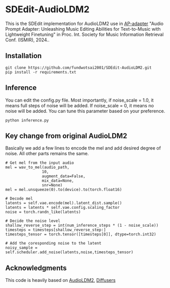 # SDEdit-AudioLDM2
This is the SDEdit implementation for AudioLDM2 use in [AP-adapter](https://github.com/fundwotsai2001/AP-adapter/tree/master) "Audio Prompt Adapter: Unleashing Music Editing Abilities for Text-to-Music with Lightweight Finetuning" in Proc. Int. Society for Music Information Retrieval Conf. (ISMIR), 2024.. 
## Installation
```
git clone https://github.com/fundwotsai2001/SDEdit-AudioLDM2.git
pip install -r requirements.txt
```
## Inference
You can edit the config.py file. Most importantly, if noise_scale = 1.0, it means full steps of noise will be added. If noise_scale = 0, it means no noise will be added. You can tune this parameter based on your preference.
```
python inference.py
```
## Key change from original AudioLDM2
Basically we add a few lines to encode the mel and add desired degree of noise. All other parts remains the same.
```
# Get mel from the input audio
mel = wav_to_mel(audio_path,
                10,
                augment_data=False,
                mix_data=None,
                snr=None)
mel = mel.unsqueeze(0).to(device).to(torch.float16)

# Decode mel
latents = self.vae.encode(mel).latent_dist.sample()
latents = latents * self.vae.config.scaling_factor
noise = torch.randn_like(latents)

# Decide the noise level
shallow_reverse_step = int(num_inference_steps * (1 - noise_scale))
timesteps = timesteps[shallow_reverse_step:]
timesteps_tensor = torch.tensor([timesteps[0]], dtype=torch.int32)

# Add the coresponding noise to the latent
noisy_sample = self.scheduler.add_noise(latents,noise,timesteps_tensor)
```
## Acknowledgments
This code is heavily based on [AudioLDM2](https://huggingface.co/docs/diffusers/main/en/api/pipelines/audioldm2#diffusers.AudioLDM2UNet2DConditionModel), [Diffusers](https://github.com/huggingface/diffusers)
